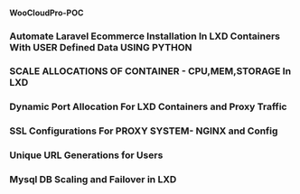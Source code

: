 #### WooCloudPro-POC
### Automate Laravel Ecommerce Installation In LXD Containers With USER Defined Data USING PYTHON
### SCALE ALLOCATIONS OF CONTAINER - CPU,MEM,STORAGE In LXD
### Dynamic Port Allocation For LXD Containers and Proxy Traffic
### SSL Configurations For PROXY SYSTEM- NGINX and Config
### Unique URL Generations for Users
### Mysql DB Scaling and Failover in LXD


